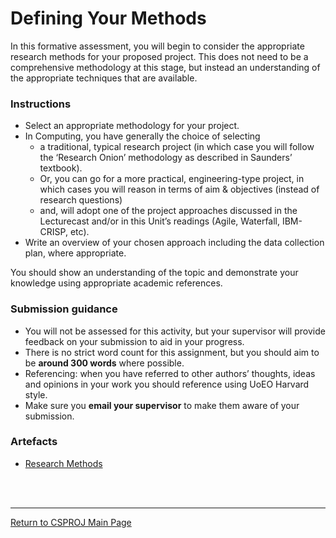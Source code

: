 # Defining Your Methods

In this formative assessment, you will begin to consider the appropriate research methods for your proposed project. 
This does not need to be a comprehensive methodology at this stage, but instead an understanding of the appropriate techniques that are available.

### Instructions
 - Select an appropriate methodology for your project.
 - In Computing, you have generally the choice of selecting
   - a traditional, typical research project (in which case you will follow the ‘Research Onion’ methodology as described in Saunders’ textbook).
   - Or, you can go for a more practical, engineering-type project, in which cases you will reason in terms of aim & objectives (instead of research questions)
   - and, will adopt one of the project approaches discussed in the Lecturecast and/or in this Unit’s readings (Agile, Waterfall, IBM-CRISP, etc).
 - Write an overview of your chosen approach including the data collection plan, where appropriate.

You should show an understanding of the topic and demonstrate your knowledge using appropriate academic references.

### Submission guidance
 - You will not be assessed for this activity, but your supervisor will provide feedback on your submission to aid in your progress.
 - There is no strict word count for this assignment, but you should aim to be **around 300 words** where possible.
 - Referencing: when you have referred to other authors’ thoughts, ideas and opinions in your work you should reference using UoEO Harvard style.
 - Make sure you **email your supervisor** to make them aware of your submission.


### Artefacts
 - [Research Methods](CSPJ_WK03_Methodology.pdf)


<br><br>

--- 

[Return to CSPROJ Main Page](CSPJ_main.md)
